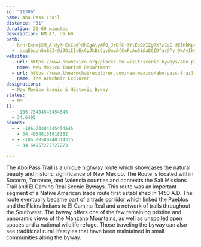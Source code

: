 ```yaml
---
id: "11306"
name: Abo Pass Trail
distance: "31"
duration: 30-60 minutes
description: NM 47, US 60
path:
  - knnrExnmjSM_A`@y@~EeCp@}@hCgA\y@fO_JrD{C~@YtEsDXIZg@X?zCqC~@ElKkKpAyAvXgX`@s@d@?bN}NZGnIkI`@E~GmHtQoQbk@aj@d@OtKaLRCto@un@bDaDpGoGbc@ya@dUaUbA]Hk@fy@uw@rrB_pBvxA{vAvNmNfEmEdNoMla@a`@~a@oa@dc@wa@t]_]bDmCtb@eb@jMoMpJkKnC{B@SjC_Cf_@m`@pg@mj@pCmCzCuDlCgBf_@o`@j@cA\GrXeYhIqDxIwAbOg@pAg@~AcB~AmFlb@gh@bUoXzOqRhI{Jxc@_i@`HeGxKmH|GaD~@o@jFyB~BuAlDyAlDyBRDzCiBb@Ar@w@~CkAlA_@LYdKkFTBn]mQ~YuNr@k@dA[lHeEl@Kd@g@TDtCmBrJkHzE_FhIgMQ}Uf@_G`AgF|AkFxC{F~DgF|FmEpEoB`G{C^?~AgAj@OlNkGvIsCp@E~B_A`@DfCmAvBe@FOZF~D_Bx@G^]nB[NQt@IdJwChMcCFQbCg@fA?|@YjWIrDHfCs@xFsFtC{GpAoKH_DYkNoAa]eAuNsAu_@_Bu_@y@{LaDoQqGyQqJeMsIwIiV}WkTqW_Ag@_kAutAYF_Xc[qB_EyA_Fm@mFSoN`AeGnQav@~@mFz^o}A
  - _dcqEbqohSnBiI~@iJOiI[uEsCyJkBsCqv@mv@{CmFcAoDi@aDC{D^as@^y_@kAyIkAwDwDsG_FiMyBcHwB{La@uBms@yvDwAiFcCgHiFmLmFiKgJqSw@{@oFiLk|@aiBsMgV}ScZESu_@}i@yLoN_AYgHcH}QiNkDyAyc@cM_B]sXkHcGoC
websites:
  - url: https://www.newmexico.org/places-to-visit/scenic-byways/abo-pass-trail/
    name: New Mexico Tourism Department
  - url: https://www.thearmchairexplorer.com/new-mexico/abo-pass-trail-scenic-byway.php
    name: The Armchair Explorer
designations:
  - New Mexico Scenic & Historic Byway
states:
  - NM
ll:
  - -106.73404545454545
  - 34.6495
bounds:
  - - -106.73404545454545
    - 34.40348181818182
  - - -106.28580748314315
    - 34.64957272727273

---
```


The Abo Pass Trail is a unique highway route which showcases the natural beauty and historic significance of New Mexico.  The Route is located within Socorro, Torrance, and Valencia counties and connects the Salt Missions Trail and El Camino Real Scenic Byways.  This route was an important segment of a Native American trade route first established in 1450 A.D.  The route eventually became part of a trade corridor which linked the Pueblos and the Plains Indians to El Camino Real and a network of trails throughout the Southwest.   The byway offers one of the few remaining pristine and panoramic views of the Manzano Mountains, as well as unspoiled open spaces and a national wildlife refuge.  Those traveling the byway can also see traditional rural lifestyles that have been maintained in small communities along the byway.

